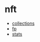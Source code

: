 # nft

- [collections](/v3/sdk/reference/crypto/nft/collections)
- [fp](/v3/sdk/reference/crypto/nft/fp)
- [stats](/v3/sdk/reference/crypto/nft/stats)
